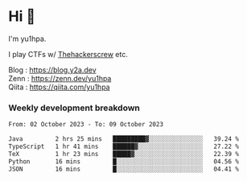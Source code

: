 # Hi 👋

I'm yu1hpa.

I play CTFs w/ [Thehackerscrew](https://www.thehackerscrew.team/) etc.

Blog : https://blog.y2a.dev  
Zenn : https://zenn.dev/yu1hpa  
Qiita : https://qiita.com/yu1hpa  

### Weekly development breakdown

<!--START_SECTION:waka-->

```txt
From: 02 October 2023 - To: 09 October 2023

Java         2 hrs 25 mins   █████████▓░░░░░░░░░░░░░░░   39.24 %
TypeScript   1 hr 41 mins    ██████▓░░░░░░░░░░░░░░░░░░   27.22 %
TeX          1 hr 23 mins    █████▓░░░░░░░░░░░░░░░░░░░   22.39 %
Python       16 mins         █░░░░░░░░░░░░░░░░░░░░░░░░   04.56 %
JSON         16 mins         █░░░░░░░░░░░░░░░░░░░░░░░░   04.41 %
```

<!--END_SECTION:waka-->

